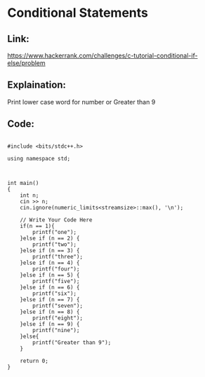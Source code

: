 # Conditional Statements

## Link:

https://www.hackerrank.com/challenges/c-tutorial-conditional-if-else/problem

## Explaination:

Print lower case word for number or Greater than 9

## Code:

```

#include <bits/stdc++.h>

using namespace std;



int main()
{
    int n;
    cin >> n;
    cin.ignore(numeric_limits<streamsize>::max(), '\n');

    // Write Your Code Here
    if(n == 1){
        printf("one");
    }else if (n == 2) {
        printf("two");
    }else if (n == 3) {
        printf("three");
    }else if (n == 4) {
        printf("four");
    }else if (n == 5) {
        printf("five");
    }else if (n == 6) {
        printf("six");
    }else if (n == 7) {
        printf("seven");
    }else if (n == 8) {
        printf("eight");
    }else if (n == 9) {
        printf("nine");
    }else{
        printf("Greater than 9");
    }

    return 0;
}


```
